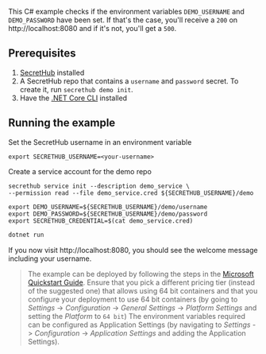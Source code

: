 This C# example checks if the environment variables `DEMO_USERNAME` and `DEMO_PASSWORD` have been set. If that's the case, you'll receive a `200` on http://localhost:8080 and if it's not, you'll get a `500`.

## Prerequisites
1. [SecretHub](https://secrethub.io/docs/start/getting-started/#install) installed
1. A SecretHub repo that contains a `username` and `password` secret. To create it, run `secrethub demo init`.
1. Have the [.NET Core CLI](https://docs.microsoft.com/en-us/dotnet/core/tools/) installed

## Running the example

Set the SecretHub username in an environment variable
```
export SECRETHUB_USERNAME=<your-username>
```

Create a service account for the demo repo
```
secrethub service init --description demo_service \
--permission read --file demo_service.cred ${SECRETHUB_USERNAME}/demo
```

```
export DEMO_USERNAME=${SECRETHUB_USERNAME}/demo/username
export DEMO_PASSWORD=${SECRETHUB_USERNAME}/demo/password
export SECRETHUB_CREDENTIAL=$(cat demo_service.cred)
```

```bash
dotnet run
```

If you now visit http://localhost:8080, you should see the welcome message including your username.



> The example can be deployed by following the steps in the [Microsoft Quickstart Guide](https://docs.microsoft.com/en-us/azure/app-service/quickstart-dotnetcore). Ensure that you pick a different pricing tier (instead of the suggested one) that allows using 64 bit containers and that you configure your deployment to use 64 bit containers (by going to _Settings_ -> _Configuration_ -> _General Settings_ -> _Platform Settings_ and setting the _Platform_ to `64 bit`)
> The environment variables required can be configured as Application Settings (by navigating to _Settings_ -> _Configuration_ -> _Application Settings_ and adding the Application Settings).
